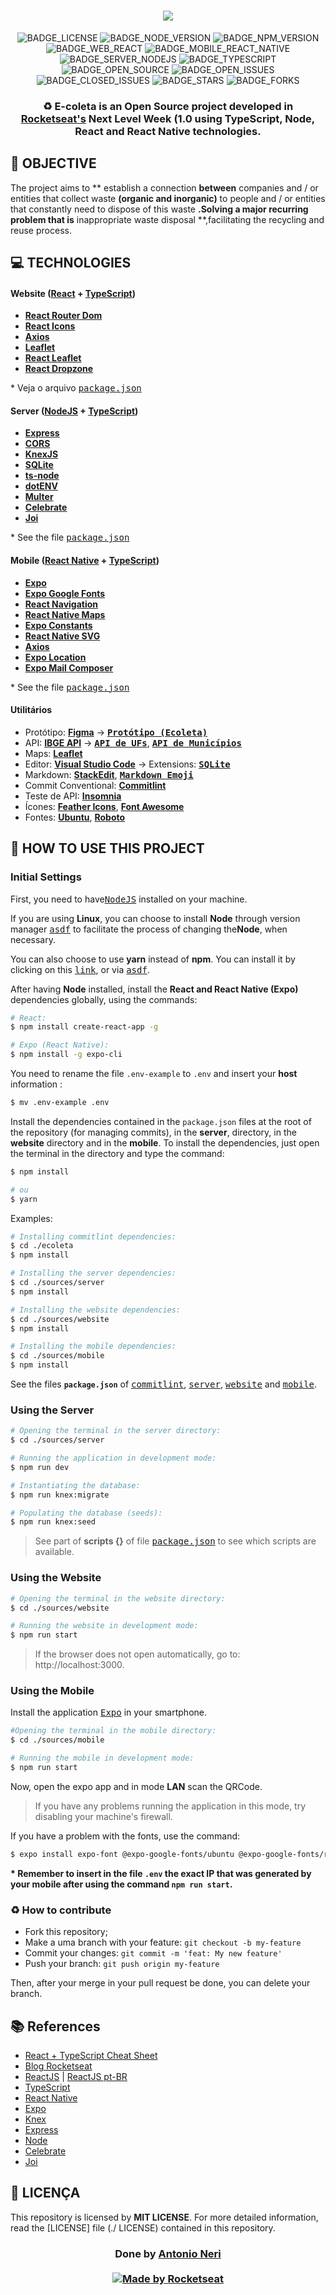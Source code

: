 <h1 align=center>
<img src="https://github.com/Rocketseat/nlw-01-booster/blob/master/.github/ecoleta.png" />
</h1>

<div align="center">

![BADGE_LICENSE] ![BADGE_NODE_VERSION] ![BADGE_NPM_VERSION] ![BADGE_WEB_REACT] ![BADGE_MOBILE_REACT_NATIVE] ![BADGE_SERVER_NODEJS] ![BADGE_TYPESCRIPT] ![BADGE_OPEN_SOURCE] ![BADGE_OPEN_ISSUES] ![BADGE_CLOSED_ISSUES] ![BADGE_STARS] ![BADGE_FORKS]

</div>

<h3 align="center">


♻️ E-coleta is an **Open Source** project developed in **[Rocketseat's][rocketseat_site]** **Next Level Week (1.0** using TypeScript, Node, React and React Native technologies.
</h3>


## **:rocket: OBJECTIVE**

The project aims to ** establish a connection **between** companies and / or entities that collect waste **(organic and inorganic)** to people and / or entities that constantly need to dispose of this waste **.Solving a major recurring problem that is** inappropriate waste disposal **,facilitating the recycling and reuse process.

<!-- 
  ...
  Local Reservado para o GIF do projeto rodando.
  ...
-->

## **:computer: TECHNOLOGIES**


#### **Website** ([React][react] + [TypeScript][typescript])

  - **[React Router Dom][react_router_dom]**
  - **[React Icons][react_icons]**
  - **[Axios][axios]**
  - **[Leaflet][leaflet]**
  - **[React Leaflet][react_leaflet]**
  - **[React Dropzone][react_dropzone]**


  \* Veja o arquivo <kbd>[package.json](./sources/website/package.json)</kbd>

#### **Server** ([NodeJS][node] + [TypeScript][typescript])

  - **[Express][express]**
  - **[CORS][cors]**
  - **[KnexJS][knex]**
  - **[SQLite][sqlite3]**
  - **[ts-node][tsnode]**
  - **[dotENV][dotenv]**
  - **[Multer][multer]**
  - **[Celebrate][celebrate]**
  - **[Joi][joi]**

  \* See the file <kbd>[package.json](./sources/server/package.json)</kbd>

#### **Mobile** ([React Native][react_native] + [TypeScript][typescript])

  - **[Expo][expo]**
  - **[Expo Google Fonts][expo_google_fonts]**
  - **[React Navigation][react_navigation]**
  - **[React Native Maps][react_native_maps]**
  - **[Expo Constants][expo_constants]**
  - **[React Native SVG][react_native_svg]**
  - **[Axios][axios]**
  - **[Expo Location][expo_location]**
  - **[Expo Mail Composer][expo_mail_composer]**

  \* See the file <kbd>[package.json](./sources/mobile/package.json)</kbd>

#### **Utilitários**

- Protótipo: **[Figma](https://www.figma.com/)** &rarr; **<kbd>[Protótipo (Ecoleta)](https://www.figma.com/file/1SxgOMojOB2zYT0Mdk28lB/Ecoleta)</kbd>**
- API: **[IBGE API][ibge_api]** &rarr; **<kbd>[API de UFs][ibge_api_ufs]</kbd>**, **<kbd>[API de Municípios][ibge_api_municipios]</kbd>** 
- Maps: **[Leaflet][leaflet]**
- Editor: **[Visual Studio Code][vscode]** &rarr; Extensions: **<kbd>[SQLite][vscode_sqlite_extension]</kbd>**
- Markdown: **[StackEdit][stackedit]**, **<kbd>[Markdown Emoji][markdown_emoji]</kbd>**
- Commit Conventional: **[Commitlint][commitlint]**
- Teste de API: **[Insomnia][insomnia]**
- Ícones: **[Feather Icons][feather_icons]**, **[Font Awesome][font_awesome]**
- Fontes: **[Ubuntu][font_ubuntu]**, **[Roboto][font_roboto]**


## **:wine_glass: HOW TO USE THIS PROJECT**

### Initial Settings

First, you need to have<kbd>[NodeJS](https://nodejs.org/en/download/)</kbd> installed on your machine.

If you are using **Linux**, you can choose to install **Node** through version manager <kbd>[asdf]</kbd> to facilitate the process of changing the**Node**, when necessary.

You can also choose to use **yarn** instead of **npm**.  You can install it by clicking on this <kbd>[link][yarn]</kbd>,  or via <kbd>[asdf]</kbd>.

After having **Node** installed, install the **React and React Native (Expo)** dependencies globally, using the commands:



```sh
# React:
$ npm install create-react-app -g

# Expo (React Native):
$ npm install -g expo-cli 
```

You need to rename the file `.env-example` to `.env` and insert your **host** information :

```sh
$ mv .env-example .env
```

Install the dependencies contained in the `package.json` files at the root of the repository (for managing commits), in the **server**, directory, in the **website** directory and in the **mobile**. To install the dependencies, just open the terminal in the directory and type the command:


```sh
$ npm install

# ou
$ yarn
```

Examples:
```sh
# Installing commitlint dependencies:
$ cd ./ecoleta
$ npm install

# Installing the server dependencies:
$ cd ./sources/server
$ npm install

# Installing the website dependencies:
$ cd ./sources/website
$ npm install

# Installing the mobile dependencies:
$ cd ./sources/mobile
$ npm install
```

See the files **`package.json`** of <kbd>[commitlint](./package.json)</kbd>, <kbd>[server](./sources/server/package.json)</kbd>, <kbd>[website](./sources/website/package.json)</kbd> and <kbd>[mobile](./sources/mobile/package.json)</kbd>.

### Using the Server

```sh
# Opening the terminal in the server directory:
$ cd ./sources/server

# Running the application in development mode:
$ npm run dev

# Instantiating the database:
$ npm run knex:migrate

# Populating the database (seeds):
$ npm run knex:seed
```

> See part of **scripts {}** of file <kbd>[package.json](./sources/server/package.json)</kbd> to see which scripts are available.

### Using the Website

```sh
# Opening the terminal in the website directory:
$ cd ./sources/website

# Running the website in development mode:
$ npm run start
```

> If the browser does not open automatically, go to: http://localhost:3000.

### Using the Mobile

Install the application <kbd>[Expo](https://play.google.com/store/apps/details?id=host.exp.exponent&hl=en)</kbd> in your smartphone.

```sh
#Opening the terminal in the mobile directory:
$ cd ./sources/mobile

# Running the mobile in development mode:
$ npm run start
```

Now, open the expo app and in mode **LAN** scan the QRCode.

>If you have any problems running the application in this mode, try disabling your machine's firewall.

If you have a problem with the fonts, use the command:
```sh
$ expo install expo-font @expo-google-fonts/ubuntu @expo-google-fonts/roboto


```

**\* Remember to insert in the file `.env` the exact IP that was generated by your mobile after using the command `npm run start`.**


### :recycle: How to contribute

- Fork this repository;
- Make a uma branch with your feature: `git checkout -b my-feature`
- Commit your changes: `git commit -m 'feat: My new feature'`
- Push your branch: `git push origin my-feature`

Then, after your merge in your pull request be done, you can delete your branch.

## **:books: References**

- [React + TypeScript Cheat Sheet](https://github.com/typescript-cheatsheets/react-typescript-cheatsheet)
- [Blog Rocketseat](https://blog.rocketseat.com.br/)
- [ReactJS](https://reactjs.org/docs/getting-started.html) | [ReactJS pt-BR](https://pt-br.reactjs.org/docs/getting-started.html)
- [TypeScript](https://www.typescriptlang.org/docs/home.html)
- [React Native](https://reactnative.dev/docs/getting-started)
- [Expo](https://expo.io/learn)
- [Knex][knex]
- [Express](https://expressjs.com/pt-br/)
- [Node](https://nodejs.org/en/)
- [Celebrate](https://github.com/arb/celebrate)
- [Joi](https://hapi.dev/module/joi/)

## **:page_with_curl: LICENÇA**

This repository is licensed by  **MIT LICENSE**.  For more detailed information, read the [LICENSE] file (./ LICENSE) contained in this repository.

<h3 align="center">
Done by <a href="https://www.linkedin.com/in/antonio-neri-6789828/">Antonio Neri</a>
<br><br>
<a href="https://rocketseat.com.br">
  <img alt="Made by Rocketseat" src="https://img.shields.io/badge/made%20by-Rocketseat-%237519C1">
</a>
</h3>

<!-- Website Links -->

[rocketseat_site]: https://rocketseat.com.br/

<!-- Badges -->

[BADGE_CLOSED_ISSUES]: https://img.shields.io/github/issues-closed/x0n4d0/ecoleta?color=red

[BADGE_OPEN_ISSUES]: https://img.shields.io/github/issues/x0n4d0/ecoleta?color=green

[BADGE_LICENSE]: https://img.shields.io/github/license/x0n4d0/ecoleta

[BADGE_NODE_VERSION]: https://img.shields.io/badge/node-12.17.0-green

[BADGE_NPM_VERSION]: https://img.shields.io/badge/npm-6.14.4-red

[BADGE_WEB_REACT]: https://img.shields.io/badge/web-react-blue

[BADGE_MOBILE_REACT_NATIVE]: https://img.shields.io/badge/mobile-react%20native-blueviolet

[BADGE_SERVER_NODEJS]: https://img.shields.io/badge/server-nodejs-important

[BADGE_STARS]: https://img.shields.io/github/stars/x0n4d0/ecoleta?style=social

[BADGE_FORKS]: https://img.shields.io/github/forks/x0n4d0/ecoleta?style=social

[BADGE_TYPESCRIPT]: https://badges.frapsoft.com/typescript/code/typescript.png?v=101

[BADGE_OPEN_SOURCE]: https://badges.frapsoft.com/os/v1/open-source.png?v=103

<!-- Techs -->

[react]: https://reactjs.org/

[typescript]: https://www.typescriptlang.org/

[node]: https://nodejs.org/en/

[leaflet]: https://react-leaflet.js.org/en/

[ibge_api]: https://servicodados.ibge.gov.br/api/docs/localidades?versao=1

[ibge_api_ufs]: https://servicodados.ibge.gov.br/api/docs/localidades?versao=1#api-UFs-estadosGet

[ibge_api_municipios]: https://servicodados.ibge.gov.br/api/docs/localidades?versao=1#api-Municipios-estadosUFMunicipiosGet

[vscode]: https://code.visualstudio.com/

[react_native]: http://www.reactnative.com/

[stackedit]: https://stackedit.io

[vscode_sqlite_extension]: https://marketplace.visualstudio.com/items?itemName=alexcvzz.vscode-sqlite

[markdown_emoji]: https://gist.github.com/rxaviers/7360908

[commitlint]: https://github.com/conventional-changelog/commitlint

[express]: https://expressjs.com/

[cors]: https://expressjs.com/en/resources/middleware/cors.html

[knex]: http://knexjs.org/

[sqlite3]: https://github.com/mapbox/node-sqlite3

[tsnode]: https://github.com/TypeStrong/ts-node

[feather_icons]: https://feathericons.com/

[insomnia]: https://insomnia.rest/

[react_leaflet]: https://react-leaflet.js.org/

[react_router_dom]: https://github.com/ReactTraining/react-router/tree/master/packages/react-router-dom

[react_icons]: https://react-icons.github.io/react-icons/

[axios]: https://github.com/axios/axios

[dotenv]: https://github.com/motdotla/dotenv

[expo]: https://expo.io/

[expo_google_fonts]: https://github.com/expo/google-fonts

[react_navigation]: https://reactnavigation.org/

[react_native_maps]: https://github.com/react-native-community/react-native-maps

[expo_constants]: https://docs.expo.io/versions/latest/sdk/constants/

[react_native_svg]: https://github.com/react-native-community/react-native-svg

[expo_location]: https://docs.expo.io/versions/latest/sdk/location/

[expo_mail_composer]: https://docs.expo.io/versions/latest/sdk/mail-composer/

[font_roboto]: https://fonts.google.com/specimen/Roboto

[font_ubuntu]: https://fonts.google.com/specimen/Ubuntu

[font_awesome]: https://fontawesome.com/

[multer]: https://github.com/expressjs/multer

[celebrate]: https://github.com/arb/celebrate

[joi]: https://github.com/hapijs/joi

[react_dropzone]: https://github.com/react-dropzone/react-dropzone

[asdf]: https://github.com/asdf-vm/asdf

[yarn]: https://classic.yarnpkg.com/en/docs/install/#debian-stable
